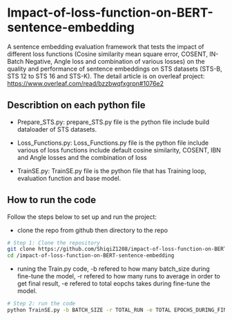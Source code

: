 # Impact-of-loss-function-on-BERT-sentence-embedding
A sentence embedding evaluation framework that tests the impact of different loss functions (Cosine similarity mean square error, COSENT, IN-Batch Negative, Angle loss and combination of various losses) on the quality and performance of sentence embeddings on STS datasets (STS-B, STS 12 to STS 16 and STS-K).
The detail article is on overleaf project: https://www.overleaf.com/read/bzzbwqfxgrpn#1076e2

## Describtion on each python file

- Prepare_STS.py: prepare_STS.py file is the python file include build dataloader of STS datasets.
  
- Loss_Functions.py: Loss_Functions.py file is the python file include various of loss functions include default cosine similarity, COSENT, IBN and Angle losses and the combination of loss
  
- TrainSE.py: TrainSE.py file is the python file that has Training loop, evaluation function and base model.

## How to run the code
Follow the steps below to set up and run the project:

- clone the repo from github then directory to the repo
```bash
# Step 1: Clone the repository
git clone https://github.com/ShiqiZ1208/impact-of-loss-function-on-BERT-sentence-embedding.git
cd /impact-of-loss-function-on-BERT-sentence-embedding
```

- runing the Train.py code, -b refered to how many batch_size during fine-tune the model, -r refered to how many runs to average in order to get final result, -e refered to total eopchs takes during fine-tune the model.
```bash
# Step 2: run the code
python TrainSE.py -b BATCH_SIZE -r TOTAL_RUN -e TOTAL EPOCHS_DURING_FINETUNE
```
